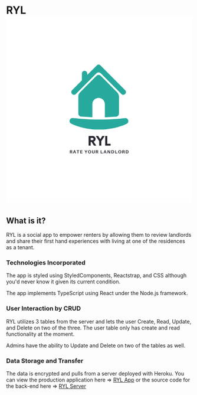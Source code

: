 # RYL ![RYL](logo.png)

## What is it?
RYL is a social app to empower renters by allowing them to review landlords and share their first hand experiences with living at one of the residences as a tenant.

### Technologies Incorporated
The app is styled using StyledComponents, Reactstrap, and CSS although you'd never know it given its current condition.

The app implements TypeScript using React under the Node.js framework.

### User Interaction by CRUD
RYL utilizes 3 tables from the server and lets the user Create, Read, Update, and Delete on two of the three. The user table only has create and read functionality at the moment. 

Admins have the ability to Update and Delete on two of the tables as well. 

### Data Storage and Transfer
The data is encrypted and pulls from a server deployed with Heroku. You can view the production application here => [RYL App](heroku-app-link) or the source code for the back-end here => [RYL Server](heroku-server-link)
